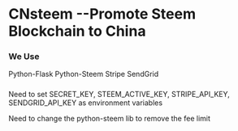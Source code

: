 # CNsteem --Promote Steem Blockchain to China


### We Use

Python-Flask
Python-Steem
Stripe
SendGrid

###
Need to set SECRET_KEY, STEEM_ACTIVE_KEY, STRIPE_API_KEY, SENDGRID_API_KEY as environment variables

Need to change the python-steem lib to remove the fee limit